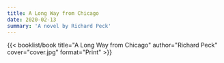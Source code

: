 ```yaml
---
title: A Long Way from Chicago
date: 2020-02-13
summary: 'A novel by Richard Peck'
---
```


{{< booklist/book
title="A Long Way from Chicago"
author="Richard Peck"
cover="cover.jpg"
format="Print" >}}

